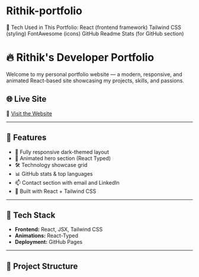 # Rithik-portfolio
🚀 Tech Used in This Portfolio: React (frontend framework)  Tailwind CSS (styling)  FontAwesome (icons)  GitHub Readme Stats (for GitHub section)
# 🔥 Rithik's Developer Portfolio

Welcome to my personal portfolio website — a modern, responsive, and animated React-based site showcasing my projects, skills, and passions.

## 🌐 Live Site

🔗 [Visit the Website](https://ritvik78.github.io/portfolio-new/)

> 

---

## 🚀 Features

- 🖤 Fully responsive dark-themed layout
- 🎯 Animated hero section (React Typed)
- 🛠️ Technology showcase grid
- 📊 GitHub stats & top languages
- 📫 Contact section with email and LinkedIn
- 💨 Built with React + Tailwind CSS

---

## 🧰 Tech Stack

- **Frontend:** React, JSX, Tailwind CSS
- **Animations:** React-Typed
- **Deployment:** GitHub Pages

---

## 📂 Project Structure
